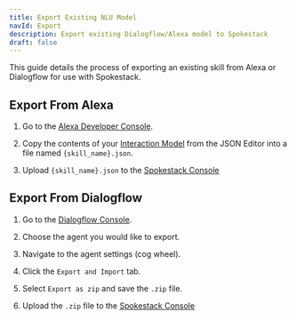 ```yaml
---
title: Export Existing NLU Model
navId: Export
description: Export existing Dialogflow/Alexa model to Spokestack
draft: false
---
```


This guide details the process of exporting an existing skill from Alexa or Dialogflow for use with Spokestack.

## Export From Alexa

1. Go to the [Alexa Developer Console](https://developer.amazon.com/en-US/docs/alexa/devconsole/about-the-developer-console.html).

2. Copy the contents of your [Interaction Model](https://developer.amazon.com/en-US/docs/alexa/custom-skills/create-the-interaction-model-for-your-skill.html) from the JSON Editor into a file named `{skill_name}.json`.

3. Upload `{skill_name}.json` to the [Spokestack Console](https://spokestack.io/account/services/nlu)

## Export From Dialogflow

1. Go to the [Dialogflow Console](https://dialogflow.cloud.google.com/).

2. Choose the agent you would like to export.

3. Navigate to the agent settings (cog wheel).

4. Click the `Export and Import` tab.

5. Select `Export as zip` and save the `.zip` file.

6. Upload the `.zip` file to the [Spokestack Console](https://spokestack.io/account/services/nlu)
